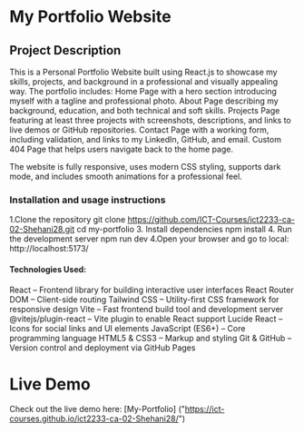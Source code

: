 # My Portfolio Website

## Project Description
This is a Personal Portfolio Website built using React.js to showcase my skills, projects, and background in a professional and visually appealing way.
The portfolio includes:
   Home Page with a hero section introducing myself with a tagline and professional photo.
   About Page describing my background, education, and both technical and soft skills.
   Projects Page featuring at least three projects with screenshots, descriptions, and links to live demos or GitHub repositories.
   Contact Page with a working form, including validation, and links to my LinkedIn, GitHub, and email.
   Custom 404 Page that helps users navigate back to the home page.

The website is fully responsive, uses modern CSS styling, supports dark mode, and includes smooth animations for a professional feel.

### Installation and usage instructions
1.Clone the repository
     git clone https://github.com/ICT-Courses/ict2233-ca-02-Shehani28.git
     cd my-portfolio 
3. Install dependencies
     npm install
4. Run the development server
    npm run dev
4.Open your browser and go to
   local:  http://localhost:5173/

#### Technologies Used:
React – Frontend library for building interactive user interfaces
React Router DOM – Client-side routing
Tailwind CSS – Utility-first CSS framework for responsive design
Vite – Fast frontend build tool and development server
@vitejs/plugin-react – Vite plugin to enable React support
Lucide React – Icons for social links and UI elements
JavaScript (ES6+) – Core programming language
HTML5 & CSS3 – Markup and styling
Git & GitHub – Version control and deployment via GitHub Pages
# Live Demo
Check out the live demo here: [My-Portfolio] ("https://ict-courses.github.io/ict2233-ca-02-Shehani28/")

